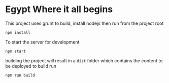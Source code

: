 # Egypt Where it all begins

This project uses grunt to build, install nodejs then run from the project root


```
npm install
```

To start the server for development

```
npm start
```

building the project will result in a `dist` folder which contains the content to be deployed
to build run

```
npm run build
```

